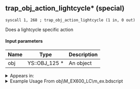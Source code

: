 ## trap_obj_action_lightcycle* (special)

`syscall 1, 268 ; trap_obj_action_lightcycle (1 in, 0 out)`

Does a lightcycle specific action

#### Input parameters
| Name | Type | Description
|------|------|------------
| obj   | YS::OBJ_125 *   | An object




<details>
	<summary>Appears in:</summary>
| filename | Entity (obj)
|----------|-------------
| obj\M_EX600_LC\m_ex.bdscript       | ((M) Magnum Loader (white))          
| obj\M_EX600_LC_ATK\m_ex.bdscript       | ((M) Magnum Loader (blue))          
| obj\M_EX600_LC_CHG\m_ex.bdscript       | ((M) Magnum Loader (yellow))          
| obj\M_EX600_LC_GRD\m_ex.bdscript       | ((M) Magnum Loader (green))          

</details>

<details>
	<summary>Example Usage From obj\M_EX600_LC\m_ex.bdscript</summary>
```plaintext
L23:
 popToSp 0
 pushFromFSp 0
 fetchValue 4
 pushImmf 30
 syscall 1, 20 ; trap_sysobj_fadein (2 in, 0 out)
 pushFromFSp 0
 syscall 1, 268 ; trap_obj_action_lightcycle (1 in, 0 out)
 pushFromFSp 0
 gosub 4, L88
 memcpyToSp 16, 16
 pushFromPSp 16
 syscall 1, 201 ; trap_obj_dir (1 in, 1 out)
 memcpyToSp 16, 32
 pushFromPSp 32
 syscall 1, 79 ; trap_obj_set_dir (2 in, 0 out)
 pushFromFSp 0
 pushFromPAi L2803 ; ___ai 'choice' (L2803)
 syscall 1, 8 ; trap_obj_act_start (2 in, 0 out)
```
</details>

